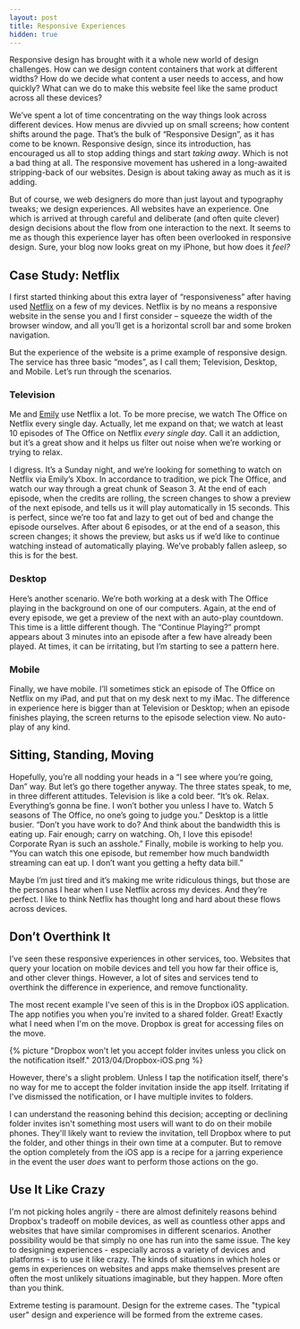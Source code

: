 ```yaml
---
layout: post
title: Responsive Experiences
hidden: true
---
```


Responsive design has brought with it a whole new world of design challenges. How can we design content containers that work at different widths? How do we decide what content a user needs to access, and how quickly? What can we do to make this website feel like the same product across all these devices?

We’ve spent a lot of time concentrating on the way things look across different devices. How menus are divvied up on small screens; how content shifts around the page. That’s the bulk of “Responsive Design”, as it has come to be known. Responsive design, since its introduction, has encouraged us all to stop adding things and start _taking away_. Which is not a bad thing at all. The responsive movement has ushered in a long-awaited stripping-back of our websites. Design is about taking away as much as it is adding.

But of course, we web designers do more than just layout and typography tweaks; we design experiences. All websites have an experience. One which is arrived at through careful and deliberate (and often quite clever) design decisions about the flow from one interaction to the next. It seems to me as though this experience layer has often been overlooked in responsive design. Sure, your blog now looks great on my iPhone, but how does it _feel?_



## Case Study: Netflix


I first started thinking about this extra layer of “responsiveness” after having used [Netflix](http://netflix.com) on a few of my devices. Netflix is by no means a responsive website in the sense you and I first consider – squeeze the width of the browser window, and all you’ll get is a horizontal scroll bar and some broken navigation.

But the experience of the website is a prime example of responsive design. The service has three basic “modes”, as I call them; Television, Desktop, and Mobile. Let’s run through the scenarios.



### Television


Me and [Emily](http://twitter.com/iamemliy) use Netflix a lot. To be more precise, we watch The Office on Netflix every single day. Actually, let me expand on that; we watch at least 10 episodes of The Office on Netflix _every single day_. Call it an addiction, but it’s a great show and it helps us filter out noise when we’re working or trying to relax.

I digress. It’s a Sunday night, and we’re looking for something to watch on Netflix via Emily’s Xbox. In accordance to tradition, we pick The Office, and watch our way through a great chunk of Season 3. At the end of each episode, when the credits are rolling, the screen changes to show a preview of the next episode, and tells us it will play automatically in 15 seconds. This is perfect, since we’re too fat and lazy to get out of bed and change the episode ourselves. After about 6 episodes, or at the end of a season, this screen changes; it shows the preview, but asks us if we’d like to continue watching instead of automatically playing. We’ve probably fallen asleep, so this is for the best.



### Desktop


Here’s another scenario. We’re both working at a desk with The Office playing in the background on one of our computers. Again, at the end of every episode, we get a preview of the next with an auto-play countdown. This time is a little different though. The “Continue Playing?” prompt appears about 3 minutes into an episode after a few have already been played. At times, it can be irritating, but I’m starting to see a pattern here.



### Mobile


Finally, we have mobile. I’ll sometimes stick an episode of The Office on Netflix on my iPad, and put that on my desk next to my iMac. The difference in experience here is bigger than at Television or Desktop; when an episode finishes playing, the screen returns to the episode selection view. No auto-play of any kind.



## Sitting, Standing, Moving


Hopefully, you’re all nodding your heads in a “I see where you’re going, Dan” way. But let’s go there together anyway. The three states speak, to me, in three different attitudes. Television is like a cold beer. “It’s ok. Relax. Everything’s gonna be fine. I won’t bother you unless I have to. Watch 5 seasons of The Office, no one’s going to judge you.” Desktop is a little busier. “Don’t you have work to do? And think about the bandwidth this is eating up. Fair enough; carry on watching. Oh, I love this episode! Corporate Ryan is such an asshole.” Finally, mobile is working to help you. “You can watch this one episode, but remember how much bandwidth streaming can eat up. I don’t want you getting a hefty data bill.”

Maybe I’m just tired and it’s making me write ridiculous things, but those are the personas I hear when I use Netflix across my devices. And they’re perfect. I like to think Netflix has thought long and hard about these flows across devices.



## Don’t Overthink It


I’ve seen these responsive experiences in other services, too. Websites that query your location on mobile devices and tell you how far their office is, and other clever things. However, a lot of sites and services tend to overthink the difference in experience, and remove functionality.

The most recent example I've seen of this is in the Dropbox iOS application. The app notifies you when you're invited to a shared folder. Great! Exactly what I need when I'm on the move. Dropbox is great for accessing files on the move.

{% picture "Dropbox won't let you accept folder invites unless you click on the notification itself." 2013/04/Dropbox-iOS.png %}

However, there's a slight problem. Unless I tap the notification itself, there's no way for me to accept the folder invitation inside the app itself. Irritating if I've dismissed the notification, or I have multiple invites to folders.

I can understand the reasoning behind this decision; accepting or declining folder invites isn't something most users will want to do on their mobile phones. They'll likely want to review the invitation, tell Dropbox where to put the folder, and other things in their own time at a computer. But to remove the option completely from the iOS app is a recipe for a jarring experience in the event the user _does_ want to perform those actions on the go.



## Use It Like Crazy


I'm not picking holes angrily - there are almost definitely reasons behind Dropbox's tradeoff on mobile devices, as well as countless other apps and websites that have similar compromises in different scenarios. Another possibility would be that simply no one has run into the same issue. The key to designing experiences - especially across a variety of devices and platforms - is to use it like crazy. The kinds of situations in which holes or gems in experiences on websites and apps make themselves present are often the most unlikely situations imaginable, but they happen. More often than you think.

Extreme testing is paramount. Design for the extreme cases. The "typical user" design and experience will be formed from the extreme cases.
